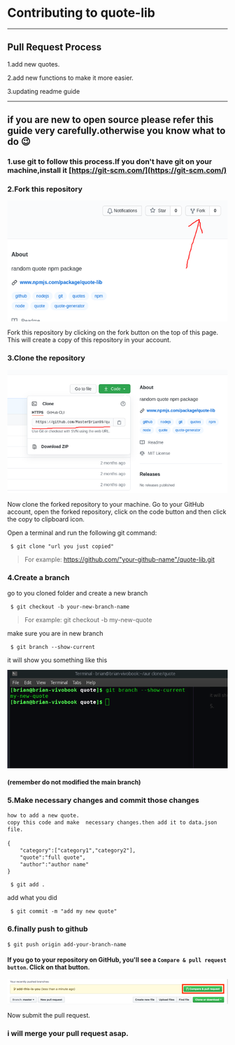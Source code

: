 # Contributing to quote-lib
---


## Pull Request Process

1.add new quotes.

2.add new functions to make it more easier. 

3.updating readme guide

---


## if you are new to open source please refer this guide very carefully.otherwise you know what to do 😉

### 1.use git to follow this process.If you don't have git on your machine,install it [https://git-scm.com/](https://git-scm.com/)


### 2.Fork this repository
 ![22](./images/fork.png)

Fork this repository by clicking on the fork button on the top of this page. This will create a copy of this repository in your account.


### 3.Clone the repository 
 ![22](./images/clone.png)

Now clone the forked repository to your machine. Go to your GitHub account, open the forked repository, click on the code button and then click the copy to clipboard icon.

Open a terminal and run the following git command:

```
 $ git clone "url you just copied"
```
> For example: https://github.com/"your-github-name"/quote-lib.git


###  4.Create a branch

go to you cloned folder and create a new branch

```
 $ git checkout -b your-new-branch-name
```

> For example:  git checkout -b my-new-quote

make sure you are in new branch


```
 $ git branch --show-current
```

it will show you something like this


 ![22](./images/branch.png)


#### (remember do not modified the main branch)


### 5.Make necessary changes and commit those changes

```
how to add a new quote.
copy this code and make  necessary changes.then add it to data.json file.

{
    "category":["category1","category2"],
    "quote":"full quote",
    "author":"author name"
}
```




```
 $ git add .
```


add what you did
```
 $ git commit -m "add my new quote"
```

### 6.finally push to github

```
$ git push origin add-your-branch-name
```

#### If you go to your repository on GitHub, you'll see a `Compare & pull request button`. Click on that button.



 ![22](./images/push.png)


Now submit the pull request.


### i will merge your pull request asap.

